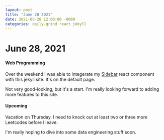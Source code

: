 ```yaml
---
layout: post
title: "June 28 2021"
date: 2021-06-28 12:00:00 -0000
categories: daily-grind react jekyll
---
```


# June 28, 2021

#### Web Programming

Over the weekend I was able to integerate my [Sidebar](https://codepen.io/whagan/pen/mdWZvOw) react component with this jekyll site. It's on the default page. 

Not very good-looking, but it's a start. I'm really looking forward to adding more features to this site.

#### Upcoming

Vacation on Thursday. I need to knock out at least two or three more Leetcodes before I leave. 

I'm really hoping to dive into some data engineering stuff soon.

